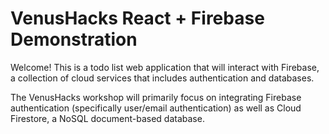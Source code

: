 # VenusHacks React + Firebase Demonstration

Welcome! This is a todo list web application that will interact with
Firebase, a collection of cloud services that includes authentication and
databases.

The VenusHacks workshop will primarily focus on integrating Firebase
authentication (specifically user/email authentication) as well as Cloud
Firestore, a NoSQL document-based database.
